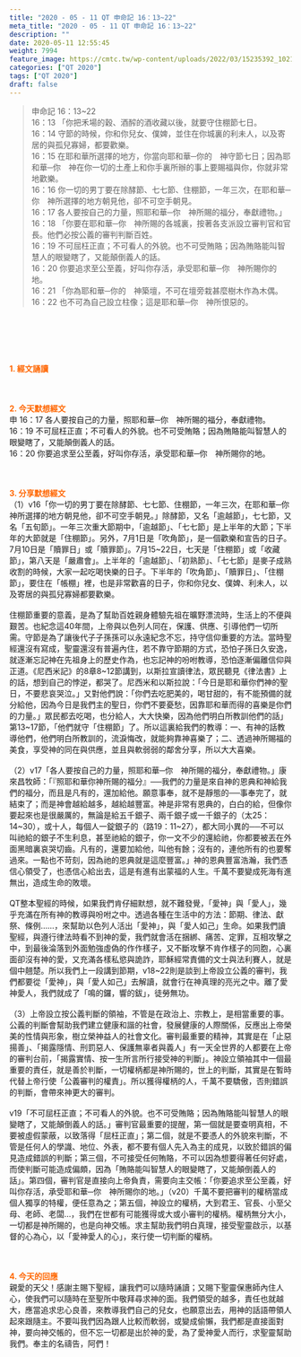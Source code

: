 ```yaml
---
title: "2020 - 05 - 11 QT 申命記 16：13~22"
meta_title: "2020 - 05 - 11 QT 申命記 16：13~22"
description: ""
date: 2020-05-11 12:55:45
weight: 7994
feature_image: https://cmtc.tw/wp-content/uploads/2022/03/15235392_10211799862337740_180693556567566654_o-1.webp
categories: ["QT 2020"]
tags: ["QT 2020"]
draft: false
---
```


<blockquote>申命記 16：13~22<br />
16：13 「你把禾場的穀、酒醡的酒收藏以後，就要守住棚節七日。<br />
16：14 守節的時候，你和你兒女、僕婢，並住在你城裏的利未人，以及寄居的與孤兒寡婦，都要歡樂。<br />
16：15 在耶和華所選擇的地方，你當向耶和華─你的　神守節七日；因為耶和華─你　神在你一切的土產上和你手裏所辦的事上要賜福與你，你就非常地歡樂。<br />
16：16 你一切的男丁要在除酵節、七七節、住棚節，一年三次，在耶和華─你　神所選擇的地方朝見他，卻不可空手朝見。<br />
16：17 各人要按自己的力量，照耶和華─你　神所賜的福分，奉獻禮物。」<br />
16：18 「你要在耶和華─你　神所賜的各城裏，按著各支派設立審判官和官長。他們必按公義的審判判斷百姓。<br />
16：19 不可屈枉正直；不可看人的外貌。也不可受賄賂；因為賄賂能叫智慧人的眼變瞎了，又能顛倒義人的話。<br />
16：20 你要追求至公至義，好叫你存活，承受耶和華─你　神所賜你的地。<br />
16：21 「你為耶和華─你的　神築壇，不可在壇旁栽甚麼樹木作為木偶。<br />
16：22 也不可為自己設立柱像；這是耶和華─你　神所恨惡的。</blockquote><br />
&nbsp;<br />
<br />
&nbsp;<br />
<br />
<span style="color: #ff6600;"><strong>1. </strong><strong>經文誦讀</strong></span><br />
<br />
<span style="color: #ff6600;"><strong> </strong></span><br />
<br />
<span style="color: #ff6600;"><strong>2. 今天默想</strong><strong>經文<br />
</strong></span>申 16：17 各人要按自己的力量，照耶和華─你　神所賜的福分，奉獻禮物。<br />
16：19 不可屈枉正直；不可看人的外貌。也不可受賄賂；因為賄賂能叫智慧人的眼變瞎了，又能顛倒義人的話。<br />
16：20 你要追求至公至義，好叫你存活，承受耶和華─你　神所賜你的地。<br />
<br />
&nbsp;<br />
<br />
<span style="color: #ff6600;"><strong>3. 分享默想經文<br />
</strong></span>（1）v16「你一切的男丁要在除酵節、七七節、住棚節，一年三次，在耶和華─你　神所選擇的地方朝見他，卻不可空手朝見。」除酵節，又名「逾越節」，七七節，又名「五旬節」。一年三次重大節期中，「逾越節」、「七七節」是上半年的大節；下半年的大節就是「住棚節」。另外，7月1日是「吹角節」，是一個歡樂和宣告的日子。7月10日是「贖罪日」或「贖罪節」。7月15~22日，七天是「住棚節」或「收藏節」，第八天是「嚴肅會」。上半年的「逾越節」、「初熟節」、「七七節」是麥子成熟收割的時候，大家一起吃喝快樂的日子。下半年的「吹角節」、「贖罪日」、「住棚節」，要住在「帳棚」裡，也是非常歡喜的日子，你和你兒女、僕婢、利未人，以及寄居的與孤兒寡婦都要歡樂。<br />
<br />
住棚節重要的意義，是為了幫助百姓親身體驗先祖在曠野漂流時，生活上的不便與艱苦。也紀念這40年間，上帝與以色列人同在，保護、供應、引導他們一切所需。守節是為了讓後代子子孫孫可以永遠紀念不忘，持守信仰重要的方法。當時聖經還沒有寫成，聖靈還沒有普遍內住，若不靠守節期的方式，恐怕子孫日久安逸，就逐漸忘記神在先祖身上的歷史作為，也忘記神的吩咐教導，恐怕逐漸偏離信仰與正道。《尼西米記》的8章8~12節講到，以斯拉宣讀律法，眾民聽見《律法書》上的話，想到自己的悖逆，都哭了。尼西米和以斯拉說：「今日是耶和華你們神的聖日，不要悲哀哭泣。」又對他們說：「你們去吃肥美的，喝甘甜的，有不能預備的就分給他，因為今日是我們主的聖日，你們不要憂愁，因靠耶和華而得的喜樂是你們的力量。」眾民都去吃喝，也分給人，大大快樂，因為他們明白所教訓他們的話」第13~17節，「他們就守「住棚節」了。所以這裏給我們的教導：一、有神的話教導他們，他們明白所教訓的，流淚悔改，就能夠靠神喜樂了；二、透過神所賜福的美食，享受神的同在與供應，並且與軟弱弱的鄰舍分享，所以大大喜樂。<br />
<br />
（2）v17「各人要按自己的力量，照耶和華─你　神所賜的福分，奉獻禮物。」康來昌牧師：「『照耶和華你神所賜的福分』──我們的力量是來自神的恩典和神給我們的福分，而且是凡有的，還加給他。願意事奉，就不是靜態的──事奉完了，就結束了；而是神會越給越多，越給越豐富。神是非常有恩典的，白白的給，但像你要起來也是很嚴厲的，無論是給五千銀子、兩千銀子或一千銀子的（太25：14~30），或十人，每個人一錠銀子的（路19：11~27），都大同小異的──不可以叫祂給的銀子不生利息，甚至祂給的銀子，你一文不少的還給祂，你都要被丟在外面黑暗裏哀哭切齒。凡有的，還要加給他，叫他有餘；沒有的，連他所有的也要奪過來。一點也不苛刻，因為祂的恩典就是這麼豐富。」神的恩典豐富浩瀚，我們憑信心領受了，也憑信心給出去，這是有進有出蒙福的人生。千萬不要變成死海有進無出，造成生命的敗壞。<br />
<br />
QT整本聖經的時候，如果我們肯仔細默想，就不難發覺，「愛神」與「愛人」，幾乎充滿在所有神的教導與吩咐之中。透過各種在生活中的方法：節期、律法、獻祭、條例……，來幫助以色列人活出「愛神」，與「愛人如己」生命。如果我們讀聖經，與遵行律法時看不到神的愛，我們就會活在捆綁、痛苦、定罪，互相攻擊之中，到最後淪落到外面勉強虛偽的作作樣子，又不斷攻擊不肯作樣子的同胞，心裏面卻沒有神的愛，又充滿各樣私慾與詭詐，耶穌經常責備的文士與法利賽人，就是個中翹楚。所以我們上一段講到節期，v18~22則是談到上帝設立公義的審判，我們都要從「愛神」，與「愛人如己」去解讀，就會行在神真理的亮光之中。離了愛神愛人，我們就成了「鳴的鑼，響的鈸」，徒勞無功。<br />
<br />
（3）上帝設立按公義判斷的領袖，不管是在政治上、宗教上，是相當重要的事。公義的判斷會幫助我們建立健康和諧的社會，發展健康的人際關係，反應出上帝榮美的性情與形象，樹立榮神益人的社會文化。審判最重要的精神，其實是在「止惡揚善」、「揭露隱情、刑罰惡人、保護無辜者與義人」有一天全世界的人都要在上帝的審判台前，「揭露實情、按一生所言所行接受神的判斷」。神設立領袖其中一個最重要的責任，就是善於判斷，一切權柄都是神所賜的，世上的判斷，其實是在暫時代替上帝行使「公義審判的權責」。所以獲得權柄的人，千萬不要驕傲，否則錯誤的判斷，會帶來神更大的審判。<br />
<br />
v19「不可屈枉正直；不可看人的外貌。也不可受賄賂；因為賄賂能叫智慧人的眼變瞎了，又能顛倒義人的話。」審判官最重要的提醒，第一個就是要查明真相，不要被虛假蒙蔽，以致落得「屈枉正直」；第二個，就是不要憑人的外貌來判斷，不管是任何人的學識、地位、外表，都不要有個人先入為主的成見，以致於錯誤的偏見造成錯誤的判斷；第三個，不可接受任何賄賂，不可以因為想要得著任何好處，而使判斷可能造成偏頗，因為「賄賂能叫智慧人的眼變瞎了，又能顛倒義人的話」。第四個，審判官是直接向上帝負責，需要向主交帳：「你要追求至公至義，好叫你存活，承受耶和華─你　神所賜你的地。」（v20）千萬不要把審判的權柄當成個人獨享的特權，便任意為之；第五個，神設立的權柄，大到君王、官長、小至父母、老師、老闆…，我們在世都有可能獲得或大或小審判的權柄。權柄無分大小，一切都是神所賜的，也是向神交帳。求主幫助我們明白真理，接受聖靈啟示，以基督的心為心，以「愛神愛人的心」，來行使一切判斷的權柄。<br />
<br />
&nbsp;<br />
<br />
<span style="color: #ff6600;"><strong>4. 今天的回應<br />
</strong></span>親愛的天父！感謝主賜下聖經，讓我們可以隨時誦讀；又賜下聖靈保惠師內住人心，使我們可以隨時在至聖所中敬拜尋求神的面。我們領受的越多，責任也就越大，應當追求忠心良善，來教導我們自己的兒女，也願意出去，用神的話語帶領人起來跟隨主。不要叫我們因為跟人比較而軟弱，或變成偷懶，我們都是直接面對神，要向神交帳的，但不忘一切都是出於神的愛，為了愛神愛人而行，求聖靈幫助我們。奉主的名禱告，阿們！
        